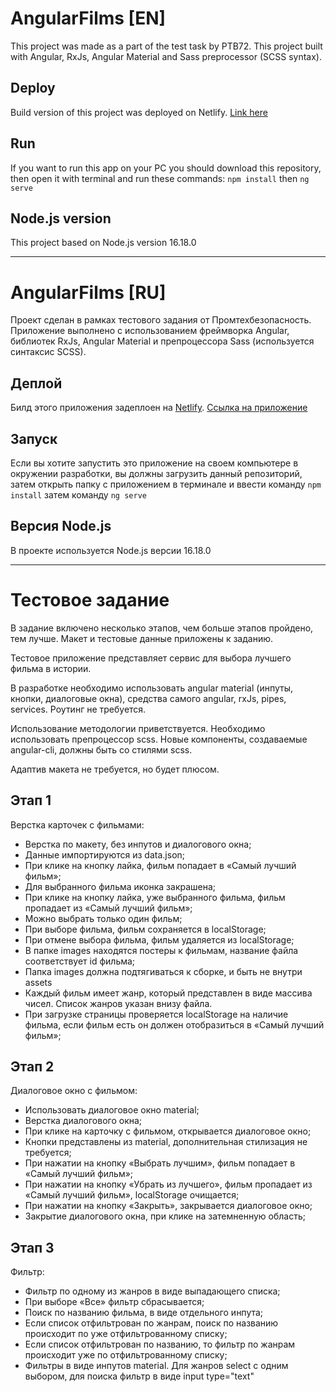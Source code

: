 # AngularFilms [EN]

This project was made as a part of the test task by PTB72. This project built with Angular, RxJs, Angular Material and Sass preprocessor (SCSS syntax).

## Deploy

Build version of this project was deployed on Netlify. [Link here](https://angular-films-yanmsh.netlify.app/)

## Run

If you want to run this app on your PC you should download this repository, then open it with terminal and run these commands: `npm install` then `ng serve`

## Node.js version 

This project based on Node.js version 16.18.0

---

# AngularFilms [RU]

Проект сделан в рамках тестового задания от Промтехбезопасность. Приложение выполнено с использованием фреймворка Angular, библиотек RxJs, Angular Material и препроцессора Sass (используется синтаксис SCSS).

## Деплой

Билд этого приложения задеплоен на [Netlify](https://app.netlify.com/drop). [Ссылка на приложение](https://angular-films-yanmsh.netlify.app/)

## Запуск

Если вы хотите запустить это приложение на своем компьютере в окружении разработки, вы должны загрузить данный репозиторий, затем открыть папку с приложением в терминале и ввести команду `npm install` затем команду `ng serve`

## Версия Node.js

В проекте используется Node.js версии 16.18.0

---

# Тестовое задание

В задание включено несколько этапов, чем больше этапов пройдено, тем лучше. Макет и тестовые данные приложены к заданию.

Тестовое приложение представляет сервис для выбора лучшего фильма в истории.

В разработке необходимо использовать angular material (инпуты, кнопки, диалоговые окна), средства самого angular, rxJs, pipes, services.  Роутинг не требуется.

Использование методологии приветствуется. Необходимо использовать препроцессор scss. Новые компоненты, создаваемые angular-cli, должны быть со стилями scss.

Адаптив макета не требуется, но будет плюсом.

## Этап 1

Верстка карточек с фильмами:
* Верстка по макету, без инпутов и диалогового окна;
* Данные импортируются из data.json;
* При клике на кнопку лайка, фильм попадает в «Самый лучший фильм»;
* Для выбранного фильма иконка закрашена;
* При клике на кнопку лайка, уже выбранного фильма, фильм пропадает из «Самый лучший фильм»;
* Можно выбрать только один фильм;
* При выборе фильма, фильм сохраняется в localStorage;
* При отмене выбора фильма, фильм удаляется из localStorage;
* В папке images находятся постеры к фильмам, название файла соответствует id фильма;
* Папка images должна подтягиваться к сборке, и быть не внутри assets
* Каждый фильм имеет жанр, который представлен в виде массива чисел. Список жанров указан внизу файла.
* При загрузке страницы проверяется localStorage на наличие фильма, если фильм есть он должен отобразиться в «Самый лучший фильм»;

## Этап 2

Диалоговое окно с фильмом:
* Использовать диалоговое окно material;
* Верстка диалогового окна;
* При клике на карточку с фильмом, открывается диалоговое окно;
* Кнопки представлены из material, дополнительная стилизация не требуется;
* При нажатии на кнопку «Выбрать лучшим», фильм попадает в «Самый лучший фильм»;
* При нажатии на кнопку «Убрать из лучшего», фильм пропадает из «Самый лучший фильм», localStorage очищается;
* При нажатии на кнопку «Закрыть», закрывается диалоговое окно;
* Закрытие диалогового окна, при клике на затемненную область;

## Этап 3

Фильтр:
* Фильтр по одному из жанров в виде выпадающего списка;
* При выборе «Все» фильтр сбрасывается;
* Поиск по названию фильма, в виде отдельного инпута;
* Если список отфильтрован по жанрам, поиск по названию происходит по уже отфильтрованному списку;
* Если список отфильтрован по названию, то фильтр по жанрам происходит уже по отфильтрованному списку;
* Фильтры в виде инпутов material. Для жанров select с одним выбором, для поиска фильтр в виде input type="text"

